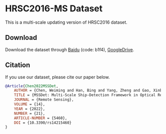 # HRSC2016-MS Dataset

This is a multi-scale updating version of HRSC2016 dataset.



## Download 

Download the dataset through [Baidu](https://pan.baidu.com/s/15UWodiWOSS6pFpNQK9oBIA) (code: b1f4), [GoogleDrive](https://drive.google.com/file/d/1UslulCCx8GoTflm1gpfIGZeXIsCAdMG5/view?usp=sharing).



## Citation

If you use our dataset, please cite our paper below.

```BibTeX
@Article{Chen2022MSSDet,
    AUTHOR = {Chen, Weiming and Han, Bing and Yang, Zheng and Gao, Xinbo},
    TITLE = {MSSDet: Multi-Scale Ship-Detection Framework in Optical Remote-Sensing Images and New Benchmark},
    JOURNAL = {Remote Sensing},
    VOLUME = {14},
    YEAR = {2022},
    NUMBER = {21},
    ARTICLE-NUMBER = {5460},
    DOI = {10.3390/rs14215460}
}
```

